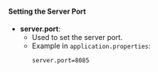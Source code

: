 #### Setting the Server Port

- **server.port**:
  - Used to set the server port.
  - Example in `application.properties`:
    ```properties
    server.port=8085
    ```
